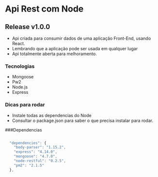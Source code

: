 # Api Rest com Node 

## Release v1.0.0
- Api criada para consumir dados de uma aplicação Front-End, usando React.
- Lembrando que a aplicação pode ser usada em qualquer lugar
- Api totalmente aberta para melhoramento.
### Tecnologias 
- Mongoose 
- Pw2
- Node.js
- Express

### Dicas para rodar
- Instale todas as dependencias do Node
- Consultar o package.json para saber o que precisa instalar para rodar.

###Dependencias

```javascript

  "dependencies": {
    "body-parser": "1.15.2",
    "express": "4.14.0",
    "mongoose": "4.7.0",
    "node-restful": "0.2.5",
    "pm2": "2.1.5"
  },

```
